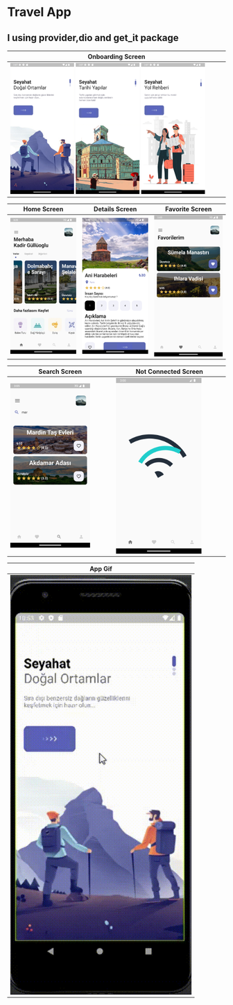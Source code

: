 # Travel App
## I using provider,dio and get_it package

|**Onboarding Screen** |
| -------------- | 
|<img src="https://github.com/kadirgulluoglu/TravelApp/blob/main/assets/screenshots/onboarding%20(2).png" width=30% height=33%> <img src="https://github.com/kadirgulluoglu/TravelApp/blob/main/assets/screenshots/onboarding%20(1).png" width=30% height=33%> <img src="https://github.com/kadirgulluoglu/TravelApp/blob/main/assets/screenshots/onboarding%20(3).png" width=30% height=33%>|


|**Home Screen** |**Details Screen**|**Favorite Screen**|
| -------------- | ----------------- | ----------------- |
|<img src="https://github.com/kadirgulluoglu/TravelApp/blob/main/assets/screenshots/home.png" width=100% height=33%>|<img src="https://github.com/kadirgulluoglu/TravelApp/blob/main/assets/screenshots/details.png" width=100% height=33%>|<img src="https://github.com/kadirgulluoglu/TravelApp/blob/main/assets/screenshots/favorite.png" width=100% height=33%>|

|**Search Screen** |**Not Connected Screen**|
| ---------------- | ---------------------- |
|<img src="https://github.com/kadirgulluoglu/TravelApp/blob/main/assets/screenshots/search.png" width=80% height=33%>|<img src="https://github.com/kadirgulluoglu/TravelApp/blob/main/assets/screenshots/network.png" width=80% height=33%>|

| **App Gif**|
| ------------ |
|<img src="https://github.com/kadirgulluoglu/TravelApp/blob/main/assets/screenshots/TravelApp.gif" width=100% height=100%>|
